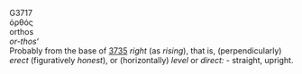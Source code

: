 G3717  
ὀρθός  
orthos  
*or-thos‘*  
Probably from the base of [3735](g3735) *right* (as *rising*), that is,
(perpendicularly) *erect* (figuratively *honest*), or (horizontally)
*level* or *direct:* - straight, upright.  
